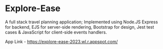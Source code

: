 # Explore-Ease
A full stack travel planning application; Implemented using Node.JS Express for backend, EJS for server-side rendering, Bootstrap for design, Jest test cases & JavaScript for client-side events handlers.

App Link - https://explore-ease-2023.wl.r.appspot.com/
